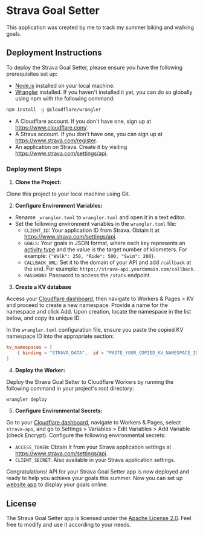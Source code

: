 # Strava Goal Setter

This application was created by me to track my summer biking and walking goals.

## Deployment Instructions

To deploy the Strava Goal Setter, please ensure you have the following prerequisites set up:

- [Node.js](https://nodejs.org/) installed on your local machine.
- [Wrangler](https://developers.cloudflare.com/workers/wrangler/install-and-update/) installed. If you haven't installed it yet, you can do so globally using npm with the following command:
```bash
npm install -g @cloudflare/wrangler
```
- A Cloudflare account. If you don't have one, sign up at https://www.cloudflare.com/.
- A Strava account. If you don't have one, you can sign up at https://www.strava.com/register.
- An application on Strava. Create it by visiting https://www.strava.com/settings/api.

### Deployment Steps

1. **Clone the Project:**

Clone this project to your local machine using Git.

2. **Configure Environment Variables:**

- Rename `_wrangler.toml` to `wrangler.toml` and open it in a text editor.
- Set the following environment variables in the `wrangler.toml` file:
  - `CLIENT_ID`: Your application ID from Strava. Obtain it at https://www.strava.com/settings/api.
  - `GOALS`: Your goals in JSON format, where each key represents an [activity type](https://developers.strava.com/docs/reference/#api-models-ActivityType) and the value is the target number of kilometers. For example: `{"Walk": 250, "Ride": 500, "Swim": 200}`.
  - `CALLBACK_URL`: Set it to the domain of your API and add `/callback` at the end. For example: `https://strava-api.yourdomain.com/callback`.
  - `PASSWORD`: Password to access the `/stats` endpoint.


3. **Create a KV database**

Access your [Cloudflare dashboard](https://dash.cloudflare.com/), then navigate to Workers & Pages > KV and proceed to create a new namespace. Provide a name for the namespace and click Add. Upon creation, locate the namespace in the list below, and copy its unique ID.

In the `wrangler.toml` configuration file, ensure you paste the copied KV namespace ID into the appropriate section:
```toml
kv_namespaces = [
    { binding = "STRAVA_DATA",  id = "PASTE_YOUR_COPIED_KV_NAMESPACE_ID_HERE }
]
```

4. **Deploy the Worker:**

Deploy the Strava Goal Setter to Cloudflare Workers by running the following command in your project's root directory:
```bash
wrangler deploy
```
5. **Configure Environmental Secrets:**

Go to your [Cloudflare dashboard](https://dash.cloudflare.com/), navigate to Workers & Pages, select `strava-api`, and go to Settings > Variables > Edit Variables > Add Variable (check Encrypt). Configure the following environmental secrets:
- `ACCESS_TOKEN`: Obtain it from your Strava application settings at https://www.strava.com/settings/api.
- `CLIENT_SECRET`: Also available in your Strava application settings.

Congratulations! API for your Strava Goal Setter app is now deployed and ready to help you achieve your goals this summer.
Now you can set up [website app](https://github.com/rkubapl/strava-frontend) to display your goals online.

## License

The Strava Goal Setter app is licensed under the [Apache License 2.0](https://www.apache.org/licenses/LICENSE-2.0). Feel free to modify and use it according to your needs.

